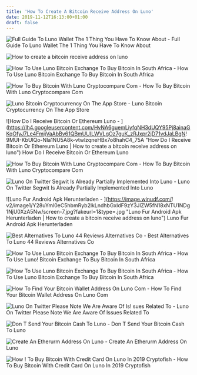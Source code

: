 ```yaml
---
title: 'How To Create A Bitcoin Receive Address On Luno'
date: 2019-11-12T16:13:00+01:00
draft: false
---
```


![Full Guide To Luno Wallet The 1 Thing You Have To Know About - ](https://onlineearnershub.files.wordpress.com/2017/10/luno-receive-bitcoin-1486324171.jpg "Full Guide To Luno Wallet The 1 Thing You Have To Know About | How to create a bitcoin receive address on luno") Full Guide To Luno Wallet The 1 Thing You Have To Know About

![How to create a bitcoin receive address on luno](https://insidebitcoins.com/wp-content/uploads/2019/04/3F68DC20-6853-48B4-A888-6615770E0249.jpeg "How to create a bitcoin receive address on luno") 

![How To Use Luno Bitcoin Exchange To Buy Bitcoin In South Africa - ](https://i1.wp.com/www.bitcoinzar.co.za/wp-content/uploads/2017/08/1.png?resize=750%2C847&ssl=1 "How To Use Luno Bitcoin Exchange To Buy Bitcoin In South Africa | How to create a !   bitcoin receive address on luno") How To Use Luno Bitcoin Exchange To Buy Bitcoin In South Africa

![How To Buy Bitcoin With Luno Cryptocompare Com - ](https://www.cryptocompare.com/media/35309362/image5.png "How To Buy Bitcoin With Luno Cryptocompare Com | How to create a bitcoin receive address on luno") How To Buy Bitcoin With Luno Cryptocompare Com

![Luno Bitcoin Cryptocurrency On The App Store - ](https://is5-ssl.mzstatic.com/image/thumb/Purple113/v4/72/93/71/72937134-5243-211f-33cb-5919297fc4d9/mzl.getavrup.png/300x0w.jpg "Luno Bitcoin Cryptocurrency On The App Store | How to create a bitcoin receive address on luno") Luno Bitcoin Cryptocurrency On The App Store

![How Do I Receive Bitcoin Or Ethereum Luno - ](https://lh4.googleusercontent.com/HvNA6guemLiyfqNH3dUQY95Pj8ainaGKqOfyJ7Le4FmijVaAbBv61QBmUUILWVLgOz7guK_zRJxpr2jD71vdJaLBgN!   9MUI-KbUlQo-NIa1NU5A8k-vtwlzqneHBx7o8hahC4_75A "How Do I Receive Bitcoin Or Ethereum Luno | How to create a bitcoin receive address on luno") How Do I Receive Bitcoin Or Ethereum Luno

![How To Buy Bitcoin With Luno Cryptocompare Com - ](https://www.cryptocompare.com/media/35309301/pasted-image-0-3.png "How To Buy Bitcoin With Luno Cryptocompare Com | How to create a bitcoin receive address on luno") How To Buy Bitcoin With Luno Cryptocompare Com

![Luno On Twitter Segwit Is Already Partially Implemented Into Luno - ](https://pbs.twimg.com/media/DVJyBTWWsAEO4cS.jpg "Luno On Twitter Segwit Is Already Partially Implemented Into Luno | How to create a bitcoin receive address on luno") Luno On Twitter Segwit Is Already Partially Implemented Into Luno

![Luno Fur Android Apk Herunterladen - ](https://image.winudf.com/!   v2/image1/Y28uYml0eC5hbmRyb2lkLndhbGxldF9zY3JlZW5fN18xNTU1NDg1NjU0XzA5Nw/screen-7.jpg?fakeurl=1&type=.jpg "Luno Fur Android Apk Herunterladen | How to create a bitcoin receive address on luno") Luno Fur Android Apk Herunterladen

![Best Alternatives To Luno 44 Reviews Alternatives Co - ](https://alternatives.co/wp-content/uploads/2018/03/Luno-1024x576.jpg "Best Alternatives To Luno 44 Reviews Alternatives Co | How to create a bitcoin receive address on luno") Best Alternatives To Luno 44 Reviews Alternatives Co

![How To Use Luno Bitcoin Exchange To Buy Bitcoin In South Africa - ](https://i1.wp.com/www.bitcoinzar.co.za/wp-content/uploads/2017/09/luno-exchange.jpg?resize=750%2C363&ssl=1 "How To Use Luno Bitcoin Exchange To Buy Bitcoin In South Africa!    | How to create a bitcoin receive address on luno") How To Use Luno! Bitcoin Exchange To Buy Bitcoin In South Africa

![How To Use Luno Bitcoin Exchange To Buy Bitcoin In South Africa - ](https://i1.wp.com/www.bitcoinzar.co.za/wp-content/uploads/2017/08/confirm-email.jpg?resize=750%2C416&ssl=1 "How To Use Luno Bitcoin Exchange To Buy Bitcoin In South Africa | How to create a bitcoin receive address on luno") How To Use Luno Bitcoin Exchange To Buy Bitcoin In South Africa

![How To Find Your Bitcoin Wallet Address On Luno Com - ](https://i.ytimg.com/vi/K4tB36O9-a8/maxresdefault.jpg "How To Find Your Bitcoin Wallet Address On Luno Com | How to create a bitcoin receive address on luno") How To Find Your Bitcoin Wallet Address On Luno Com

![Luno On Twitter Please Note We Are Aware Of Is!   sues Related To - ](https://pbs.twimg.com/media/DRUzic6WkAIEoCh.jpg "Luno On Twitter Please Note We Are Aware Of Issues Related To | How to create a bitcoin receive address on luno") Luno On Twitter Please Note We Are Aware Of Issues Related To

![Don T Send Your Bitcoin Cash To Luno - ](https://mybroadband.co.za/news/wp-content/uploads/2017/11/Bitcoin-Header.jpg "Don T Send Your Bitcoin Cash To Luno | How to create a bitcoin receive address on luno") Don T Send Your Bitcoin Cash To Luno

![Create An Etherurm Address On Luno - ](https://i.ytimg.com/vi/vMJEi3ONkeA/maxresdefault.jpg "Create An Etherurm Address On Luno | How to create a bitcoin receive address on luno") Create An Etherurm Address On Luno

![How !   To Buy Bitcoin With Credit Card On Luno In 2019 Cryptofish - ](https://www.cryptofish.com/blog/wp-content/uploads/2019/05/How-to-buy-on-luno-with-credit-card.png "H!   ow To Buy Bitcoin With Credit Card On Luno In 2019 Cryptofish | How to create a bitcoin receive address on luno") How To Buy Bitcoin With Credit Card On Luno In 2019 Cryptofish